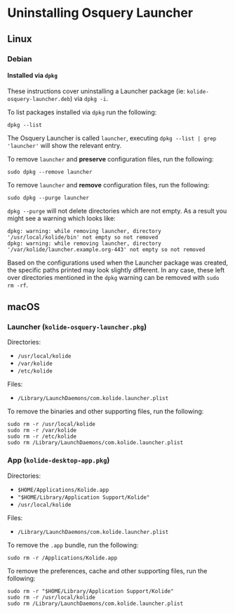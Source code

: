 # Uninstalling Osquery Launcher

## Linux

### Debian

#### Installed via `dpkg`

These instructions cover uninstalling a Launcher package (ie: `kolide-osquery-launcher.deb`) via `dpkg -i`.

To list packages installed via `dpkg` run the following:

```
dpkg --list
```

The Osquery Launcher is called `launcher`, executing `dpkg --list | grep 'launcher'` will show the relevant entry.

To remove `launcher` and **preserve** configuration files, run the following:

```
sudo dpkg --remove launcher
```

To remove `launcher` and **remove** configuration files, run the following:

```
sudo dpkg --purge launcher
```

`dpkg --purge` will not delete directories which are not empty. As a result you might see a warning which looks like: 

```
dpkg: warning: while removing launcher, directory '/usr/local/kolide/bin' not empty so not removed
dpkg: warning: while removing launcher, directory '/var/kolide/launcher.example.org-443' not empty so not removed
```

Based on the configurations used when the Launcher package was created, the specific paths printed may look slightly different. In any case, these left over directories mentioned in the `dpkg` warning can be removed with `sudo rm -rf`.

## macOS

### Launcher (`kolide-osquery-launcher.pkg`)

Directories:

- `/usr/local/kolide`
- `/var/kolide`
- `/etc/kolide`

Files:
- `/Library/LaunchDaemons/com.kolide.launcher.plist`

To remove the binaries and other supporting files, run the following:

```
sudo rm -r /usr/local/kolide
sudo rm -r /var/kolide
sudo rm -r /etc/kolide
sudo rm /Library/LaunchDaemons/com.kolide.launcher.plist
```

### App (`kolide-desktop-app.pkg`)

Directories:
- `$HOME/Applications/Kolide.app`
- `"$HOME/Library/Application Support/Kolide"`
- `/usr/local/kolide`


Files:
- `/Library/LaunchDaemons/com.kolide.launcher.plist`

To remove the `.app` bundle, run the following:

```
sudo rm -r /Applications/Kolide.app
```

To remove the preferences, cache and other supporting files, run the following:

```
sudo rm -r "$HOME/Library/Application Support/Kolide"
sudo rm -r /usr/local/kolide
sudo rm /Library/LaunchDaemons/com.kolide.launcher.plist
```
